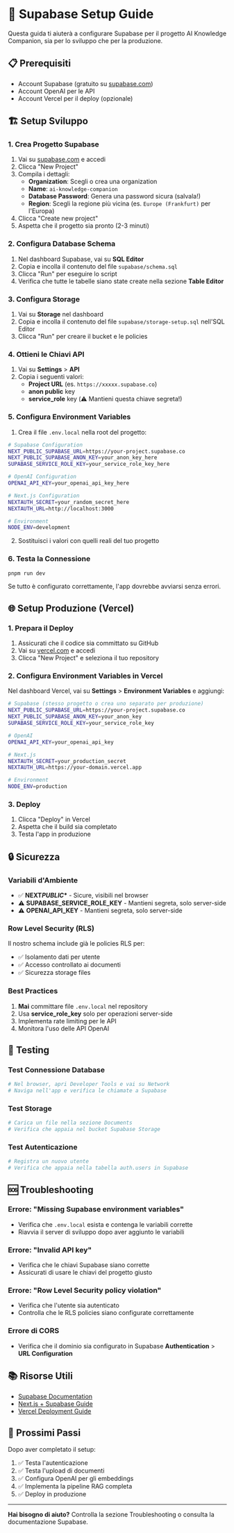 # 🚀 Supabase Setup Guide

Questa guida ti aiuterà a configurare Supabase per il progetto AI Knowledge Companion, sia per lo sviluppo che per la produzione.

## 📋 Prerequisiti

- Account Supabase (gratuito su [supabase.com](https://supabase.com))
- Account OpenAI per le API
- Account Vercel per il deploy (opzionale)

## 🏗️ Setup Sviluppo

### 1. Crea Progetto Supabase

1. Vai su [supabase.com](https://supabase.com) e accedi
2. Clicca "New Project"
3. Compila i dettagli:
   - **Organization**: Scegli o crea una organization
   - **Name**: `ai-knowledge-companion`
   - **Database Password**: Genera una password sicura (salvala!)
   - **Region**: Scegli la regione più vicina (es. `Europe (Frankfurt)` per l'Europa)
4. Clicca "Create new project"
5. Aspetta che il progetto sia pronto (2-3 minuti)

### 2. Configura Database Schema

1. Nel dashboard Supabase, vai su **SQL Editor**
2. Copia e incolla il contenuto del file `supabase/schema.sql`
3. Clicca "Run" per eseguire lo script
4. Verifica che tutte le tabelle siano state create nella sezione **Table Editor**

### 3. Configura Storage

1. Vai su **Storage** nel dashboard
2. Copia e incolla il contenuto del file `supabase/storage-setup.sql` nell'SQL Editor
3. Clicca "Run" per creare il bucket e le policies

### 4. Ottieni le Chiavi API

1. Vai su **Settings** > **API**
2. Copia i seguenti valori:
   - **Project URL** (es. `https://xxxxx.supabase.co`)
   - **anon public** key
   - **service_role** key (⚠️ Mantieni questa chiave segreta!)

### 5. Configura Environment Variables

1. Crea il file `.env.local` nella root del progetto:

```bash
# Supabase Configuration
NEXT_PUBLIC_SUPABASE_URL=https://your-project.supabase.co
NEXT_PUBLIC_SUPABASE_ANON_KEY=your_anon_key_here
SUPABASE_SERVICE_ROLE_KEY=your_service_role_key_here

# OpenAI Configuration
OPENAI_API_KEY=your_openai_api_key_here

# Next.js Configuration
NEXTAUTH_SECRET=your_random_secret_here
NEXTAUTH_URL=http://localhost:3000

# Environment
NODE_ENV=development
```

2. Sostituisci i valori con quelli reali del tuo progetto

### 6. Testa la Connessione

```bash
pnpm run dev
```

Se tutto è configurato correttamente, l'app dovrebbe avviarsi senza errori.

## 🌐 Setup Produzione (Vercel)

### 1. Prepara il Deploy

1. Assicurati che il codice sia committato su GitHub
2. Vai su [vercel.com](https://vercel.com) e accedi
3. Clicca "New Project" e seleziona il tuo repository

### 2. Configura Environment Variables in Vercel

Nel dashboard Vercel, vai su **Settings** > **Environment Variables** e aggiungi:

```bash
# Supabase (stesso progetto o crea uno separato per produzione)
NEXT_PUBLIC_SUPABASE_URL=https://your-project.supabase.co
NEXT_PUBLIC_SUPABASE_ANON_KEY=your_anon_key
SUPABASE_SERVICE_ROLE_KEY=your_service_role_key

# OpenAI
OPENAI_API_KEY=your_openai_api_key

# Next.js
NEXTAUTH_SECRET=your_production_secret
NEXTAUTH_URL=https://your-domain.vercel.app

# Environment
NODE_ENV=production
```

### 3. Deploy

1. Clicca "Deploy" in Vercel
2. Aspetta che il build sia completato
3. Testa l'app in produzione

## 🔒 Sicurezza

### Variabili d'Ambiente

- ✅ **NEXT*PUBLIC*\*** - Sicure, visibili nel browser
- ⚠️ **SUPABASE_SERVICE_ROLE_KEY** - Mantieni segreta, solo server-side
- ⚠️ **OPENAI_API_KEY** - Mantieni segreta, solo server-side

### Row Level Security (RLS)

Il nostro schema include già le policies RLS per:

- ✅ Isolamento dati per utente
- ✅ Accesso controllato ai documenti
- ✅ Sicurezza storage files

### Best Practices

1. **Mai** committare file `.env.local` nel repository
2. Usa **service_role_key** solo per operazioni server-side
3. Implementa rate limiting per le API
4. Monitora l'uso delle API OpenAI

## 🧪 Testing

### Test Connessione Database

```bash
# Nel browser, apri Developer Tools e vai su Network
# Naviga nell'app e verifica le chiamate a Supabase
```

### Test Storage

```bash
# Carica un file nella sezione Documents
# Verifica che appaia nel bucket Supabase Storage
```

### Test Autenticazione

```bash
# Registra un nuovo utente
# Verifica che appaia nella tabella auth.users in Supabase
```

## 🆘 Troubleshooting

### Errore: "Missing Supabase environment variables"

- Verifica che `.env.local` esista e contenga le variabili corrette
- Riavvia il server di sviluppo dopo aver aggiunto le variabili

### Errore: "Invalid API key"

- Verifica che le chiavi Supabase siano corrette
- Assicurati di usare le chiavi del progetto giusto

### Errore: "Row Level Security policy violation"

- Verifica che l'utente sia autenticato
- Controlla che le RLS policies siano configurate correttamente

### Errore di CORS

- Verifica che il dominio sia configurato in Supabase **Authentication** > **URL Configuration**

## 📚 Risorse Utili

- [Supabase Documentation](https://supabase.com/docs)
- [Next.js + Supabase Guide](https://supabase.com/docs/guides/getting-started/tutorials/with-nextjs)
- [Vercel Deployment Guide](https://vercel.com/docs/deployments/overview)

## 🎯 Prossimi Passi

Dopo aver completato il setup:

1. ✅ Testa l'autenticazione
2. ✅ Testa l'upload di documenti
3. ✅ Configura OpenAI per gli embeddings
4. ✅ Implementa la pipeline RAG completa
5. ✅ Deploy in produzione

---

**Hai bisogno di aiuto?** Controlla la sezione Troubleshooting o consulta la documentazione Supabase.
